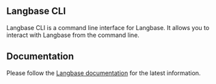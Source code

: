 ## Langbase CLI

Langbase CLI is a command line interface for Langbase. It allows you to interact with Langbase from the command line.

## Documentation

Please follow the [Langbase documentation](https://langbase.com/docs) for the latest information.
